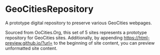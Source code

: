 # GeoCitiesRepository
A prototype digital repository to preserve various GeoCities webpages.

Sourced from OoCities.Org, this set of 5 sites represents a prototype repository for GeoCities sites.
Additionally, by appending https://html-preview.github.io/?url= to the beginning of site content, you can preview unformatted site content.
